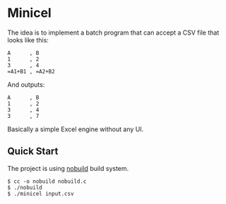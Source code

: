 # Minicel

The idea is to implement a batch program that can accept a CSV file that looks like this:

```csv
A      , B
1      , 2
3      , 4
=A1+B1 , =A2+B2
```

And outputs:

```csv
A      , B
1      , 2
3      , 4
3      , 7
```

Basically a simple Excel engine without any UI.

## Quick Start

The project is using [nobuild](https://github.com/tsoding/nobuild) build system.

```console
$ cc -o nobuild nobuild.c
$ ./nobuild
$ ./minicel input.csv
```
